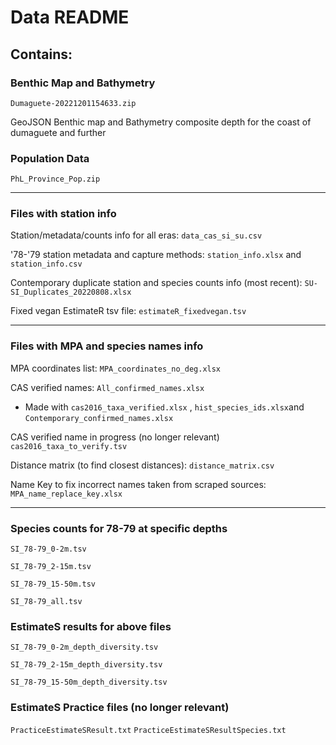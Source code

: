 # Data README #

## Contains: ###

### Benthic Map and Bathymetry ###

`Dumaguete-20221201154633.zip`

GeoJSON Benthic map and Bathymetry composite depth for the coast of dumaguete and further


### Population Data ###

`PhL_Province_Pop.zip`

 ---

### Files with station info ###

Station/metadata/counts info for all eras: `data_cas_si_su.csv`

'78-'79 station metadata and capture methods: `station_info.xlsx` and  `station_info.csv`

Contemporary duplicate station and species counts info (most recent): `SU-SI_Duplicates_20220808.xlsx`

Fixed vegan EstimateR tsv file: `estimateR_fixedvegan.tsv`

---

### Files with MPA and species names info ###

MPA coordinates list: `MPA_coordinates_no_deg.xlsx`

CAS verified names: `All_confirmed_names.xlsx`
* Made with `cas2016_taxa_verified.xlsx` , `hist_species_ids.xlsx`and `Contemporary_confirmed_names.xlsx`

CAS verified name in progress (no longer relevant)
`cas2016_taxa_to_verify.tsv`

Distance matrix (to find closest distances): `distance_matrix.csv`

Name Key to fix incorrect names taken from scraped sources:
`MPA_name_replace_key.xlsx`

---

### Species counts for 78-79 at specific depths ###
`SI_78-79_0-2m.tsv`

`SI_78-79_2-15m.tsv`

`SI_78-79_15-50m.tsv`

`SI_78-79_all.tsv`


### EstimateS results for above files ###
`SI_78-79_0-2m_depth_diversity.tsv`

`SI_78-79_2-15m_depth_diversity.tsv`

`SI_78-79_15-50m_depth_diversity.tsv`


### EstimateS Practice files (no longer relevant)
`PracticeEstimateSResult.txt`
`PracticeEstimateSResultSpecies.txt`
